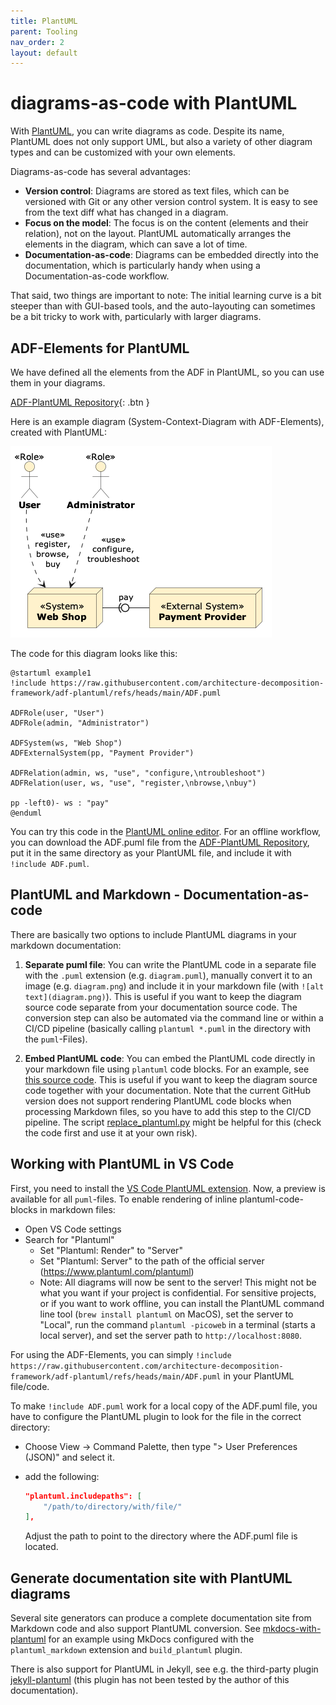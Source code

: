 ```yaml
---
title: PlantUML
parent: Tooling
nav_order: 2
layout: default
---
```


# diagrams-as-code with PlantUML

With [PlantUML](https://plantuml.com/), you can write diagrams as code. Despite its name, PlantUML does not only support UML, but also a variety of other diagram types and can be customized with your own elements.

Diagrams-as-code has several advantages:

- **Version control**: Diagrams are stored as text files, which can be versioned with Git or any other version control system. It is easy to see from the text diff what has changed in a diagram.
- **Focus on the model**: The focus is on the content (elements and their relation), not on the layout. PlantUML automatically arranges the elements in the diagram, which can save a lot of time.
- **Documentation-as-code**: Diagrams can be embedded directly into the documentation, which is particularly handy when using a Documentation-as-code workflow.

That said, two things are important to note: The initial learning curve is a bit steeper than with GUI-based tools, and the auto-layouting can sometimes be a bit tricky to work with, particularly with larger diagrams.

## ADF-Elements for PlantUML

We have defined all the elements from the ADF in PlantUML, so you can use them in your diagrams.

[ADF-PlantUML Repository](https://github.com/architecture-decomposition-framework/adf-plantuml){: .btn }

Here is an example diagram (System-Context-Diagram with ADF-Elements), created with PlantUML:

![PlantUML ADF example](assets/plantuml-example.png)

The code for this diagram looks like this:

```plantuml-code
@startuml example1
!include https://raw.githubusercontent.com/architecture-decomposition-framework/adf-plantuml/refs/heads/main/ADF.puml

ADFRole(user, "User")
ADFRole(admin, "Administrator")

ADFSystem(ws, "Web Shop")
ADFExternalSystem(pp, "Payment Provider")

ADFRelation(admin, ws, "use", "configure,\ntroubleshoot")
ADFRelation(user, ws, "use", "register,\nbrowse,\nbuy")

pp -left0)- ws : "pay"
@enduml
```

You can try this code in the [PlantUML online editor](https://www.plantuml.com/plantuml/uml/SyfFKj2rKt3CoKnELR1Io4ZDoSa70000). For an offline workflow, you can download the ADF.puml file from the [ADF-PlantUML Repository](https://github.com/architecture-decomposition-framework/adf-plantuml), put it in the same directory as your PlantUML file, and include it with `!include ADF.puml`.

## PlantUML and Markdown - Documentation-as-code

There are basically two options to include PlantUML diagrams in your markdown documentation:

1. **Separate puml file**: You can write the PlantUML code in a separate file with the `.puml` extension (e.g. `diagram.puml`), manually convert it to an image (e.g. `diagram.png`) and include it in your markdown file (with `![alt text](diagram.png)`). This is useful if you want to keep the diagram source code separate from your documentation source code. The conversion step can also be automated via the command line or within a CI/CD pipeline (basically calling `plantuml *.puml` in the directory with the `puml`-Files).

2. **Embed PlantUML code**: You can embed the PlantUML code directly in your markdown file using `plantuml` code blocks. For an example, see [this source code](assets/embedded-plantuml.txt). This is useful if you want to keep the diagram source code together with your documentation. Note that the current GitHub version does not support rendering PlantUML code blocks when processing Markdown files, so you have to add this step to the CI/CD pipeline. The script [replace_plantuml.py](assets/replace_plantuml.py) might be helpful for this (check the code first and use it at your own risk).

## Working with PlantUML in VS Code

First, you need to install the [VS Code PlantUML extension](https://marketplace.visualstudio.com/items?itemName=jebbs.plantuml). Now, a preview is available for all `puml`-files. To enable rendering of inline plantuml-code-blocks in markdown files:

- Open VS Code settings
- Search for "Plantuml"
  - Set "Plantuml: Render" to "Server"
  - Set "Plantuml: Server" to the path of the official server (<https://www.plantuml.com/plantuml>)
  - Note: All diagrams will now be sent to the server! This might not be what you want if your project is confidential. For sensitive projects, or if you want to work offline, you can install the PlantUML command line tool (`brew install plantuml` on MacOS), set the server to "Local", run the command `plantuml -picoweb` in a terminal (starts a local server), and set the server path to `http://localhost:8080`.

For using the ADF-Elements, you can simply `!include https://raw.githubusercontent.com/architecture-decomposition-framework/adf-plantuml/refs/heads/main/ADF.puml` in your PlantUML file/code.

To make `!include ADF.puml` work for a local copy of the ADF.puml file, you have to configure the PlantUML plugin to look for the file in the correct directory:

- Choose View -> Command Palette, then type "> User Preferences (JSON)" and select it.
- add the following:

    ```json
    "plantuml.includepaths": [
        "/path/to/directory/with/file/"
    ],
    ```

    Adjust the path to point to the directory where the ADF.puml file is located.

## Generate documentation site with PlantUML diagrams

Several site generators can produce a complete documentation site from Markdown code and also support PlantUML conversion. See [mkdocs-with-plantuml](https://github.com/neshanjo/mkdocs-with-plantuml) for an example using MkDocs configured with the `plantuml_markdown` extension and `build_plantuml` plugin.

There is also support for PlantUML in Jekyll, see e.g. the third-party plugin [jekyll-plantuml](https://github.com/RichDom2185/jekyll-plantuml) (this plugin has not been tested by the author of this documentation).
